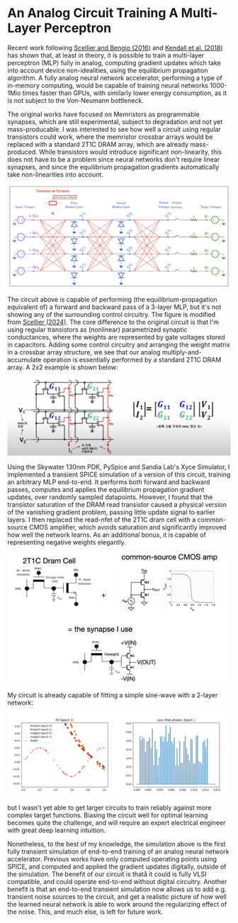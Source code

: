 # An Analog Circuit Training A Multi-Layer Perceptron

Recent work following [Scellier and Bengio (2016)](https://arxiv.org/abs/1602.05179) and [Kendall et al. (2018)](https://arxiv.org/abs/2006.01981) has shown that, at least in theory, it is possible to train a multi-layer perceptron (MLP) fully in analog, computing gradient updates which take into account device non-idealities, using the equilibrium propagation algorithm. A fully analog neural network accelerator, performing a type of in-memory computing, would be capable of training neural networks 1000-1Mio times faster than GPUs, with similarly lower energy consumption, as it is not subject to the Von-Neumann bottleneck. 

The original works have focused on Memristors as programmable synapses, which are still experimental, subject to degradation and not yet mass-producable. I was interested to see how well a circuit using regular transistors could work, where the memristor crossbar arrays would be replaced with a standard 2T1C DRAM array, which are already mass-produced. While transistors would introduce significant non-linearity, this does not have to be a problem since neural networks don't require linear synapses, and since the equilibrium propagation gradients automatically take non-linearities into account.

![](figures/analogmlp.png)

The circuit above is capable of performing (the equilibrium-propagation equivalent of) a forward and backward pass of a 3-layer MLP, but it's not showing any of the surrounding control circuitry. The figure is modified from [Scellier (2024)](https://arxiv.org/abs/2402.11674). The core difference to the original circuit is that I'm using regular transistors as (nonlinear) parametrized synaptic conductances, where the weights are represented by gate voltages stored in capacitors. Adding some control circuitry and arranging the weight matrix in a crossbar array structure, we see that our analog multiply-and-accumulate operation is essentially performed by a standard 2T1C DRAM array. A 2x2 example is shown below:

![](figures/2t1ccrossbar.png)

Using the Skywater 130nm PDK, PySpice and Sandia Lab's Xyce Simulator, I implemented a transient SPICE simulation of a version of this circuit, training an arbitrary MLP end-to-end. It performs both forward and backward passes, computes and applies the equilibrium propagation gradient updates, over randomly sampled datapoints. However, I found that the transistor saturation of the DRAM read transistor caused a physical version of the vanishing gradient problem, passing little update signal to earlier layers. I then replaced the read-nfet of the 2T1C dram cell with a common-source CMOS amplifier, which avoids saturation and significantly improved how well the network learns. As an additional bonus, it is capable of representing negative weights elegantly. 

![](figures/synapse.png)

My circuit is already capable of fitting a simple sine-wave with a 2-layer network:

![](figures/training_progress.gif)

but I wasn't yet able to get larger circuits to train reliably against more complex target functions. Biasing the circuit well for optimal learning becomes quite the challenge, and will require an expert electrical engineer with great deep learning intuition. 

Nonetheless, to the best of my knowledge, the simulation above is the first fully transient simulation of end-to-end training of an analog neural network accelerator. Previous works have only computed operating points using SPICE, and computed and applied the gradient updates digitally, outside of the simulation. The benefit of our circuit is thatå it could is fully VLSI compatible, and could operate end-to-end without digital circuitry. Another benefit is that an  end-to-end transient simulation now allows us to add e.g. transient noise sources to the circuit, and get a realistic picture of how well the learned neural network is able to work around the regularizing effect of the noise. This, and much else, is left for future work.
